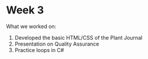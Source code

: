 Week 3
======

What we worked on:
1. Developed the basic HTML/CSS of the Plant Journal
2. Presentation on Quality Assurance
3. Practice loops in C#
